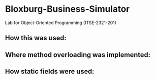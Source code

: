 # Bloxburg-Business-Simulator
Lab for Object-Oriented Programming (ITSE-2321-201)

## How this was used:

## Where method overloading was implemented:

## How static fields were used:

